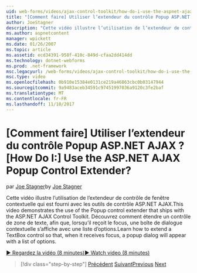 ```yaml
---
uid: web-forms/videos/ajax-control-toolkit/how-do-i-use-the-aspnet-ajax-popup-control-extender
title: "[Comment faire] Utiliser l’extendeur du contrôle Popup ASP.NET AJAX ? | Microsoft Docs"
author: JoeStagner
description: "Cette vidéo illustre l’utilisation de l’extendeur de contrôle de fenêtre contextuelle qui est fourni avec les outils de contrôle ASP.NET AJAX. Découvrez comment étendre un contrôle de zone de texte afin que..."
ms.author: aspnetcontent
manager: wpickett
ms.date: 01/26/2007
ms.topic: article
ms.assetid: ecd34391-958f-410c-849d-cfaa2dd414dd
ms.technology: dotnet-webforms
ms.prod: .net-framework
msc.legacyurl: /web-forms/videos/ajax-control-toolkit/how-do-i-use-the-aspnet-ajax-popup-control-extender
msc.type: video
ms.openlocfilehash: 0b910e15384e0131ce219a46863cbc0b03147944
ms.sourcegitcommit: 9a9483aceb34591c97451997036a9120c3fe2baf
ms.translationtype: MT
ms.contentlocale: fr-FR
ms.lasthandoff: 11/10/2017
---
```

<a name="how-do-i-use-the-aspnet-ajax-popup-control-extender"></a><span data-ttu-id="f3048-105">[Comment faire] Utiliser l’extendeur du contrôle Popup ASP.NET AJAX ?</span><span class="sxs-lookup"><span data-stu-id="f3048-105">[How Do I:] Use the ASP.NET AJAX Popup Control Extender?</span></span>
====================
<span data-ttu-id="f3048-106">par [Joe Stagner](https://github.com/JoeStagner)</span><span class="sxs-lookup"><span data-stu-id="f3048-106">by [Joe Stagner](https://github.com/JoeStagner)</span></span>

<span data-ttu-id="f3048-107">Cette vidéo illustre l’utilisation de l’extendeur de contrôle de fenêtre contextuelle qui est fourni avec les outils de contrôle ASP.NET AJAX.</span><span class="sxs-lookup"><span data-stu-id="f3048-107">This video demonstrates the use of the Popup control extender that ships with the ASP.NET AJAX Control Toolkit.</span></span> <span data-ttu-id="f3048-108">Découvrez comment étendre un contrôle de zone de texte, afin que, lorsqu’il reçoit le focus, une boîte de dialogue contextuelle s’affiche avec une liste d’options.</span><span class="sxs-lookup"><span data-stu-id="f3048-108">Learn how to extend a TextBox control so that, when it receives focus, a popup dialog will appear with a list of options.</span></span>

[<span data-ttu-id="f3048-109">&#9654; Regardez la vidéo (8 minutes)</span><span class="sxs-lookup"><span data-stu-id="f3048-109">&#9654; Watch video (8 minutes)</span></span>](https://channel9.msdn.com/Blogs/ASP-NET-Site-Videos/how-do-i-use-the-aspnet-ajax-popup-control-extender)

>[!div class="step-by-step"]
<span data-ttu-id="f3048-110">[Précédent](how-do-i-use-the-aspnet-ajax-textboxwatermark-control-extender.md)
[Suivant](how-do-i-use-the-aspnet-ajax-modalpopup-extender-control.md)</span><span class="sxs-lookup"><span data-stu-id="f3048-110">[Previous](how-do-i-use-the-aspnet-ajax-textboxwatermark-control-extender.md)
[Next](how-do-i-use-the-aspnet-ajax-modalpopup-extender-control.md)</span></span>
